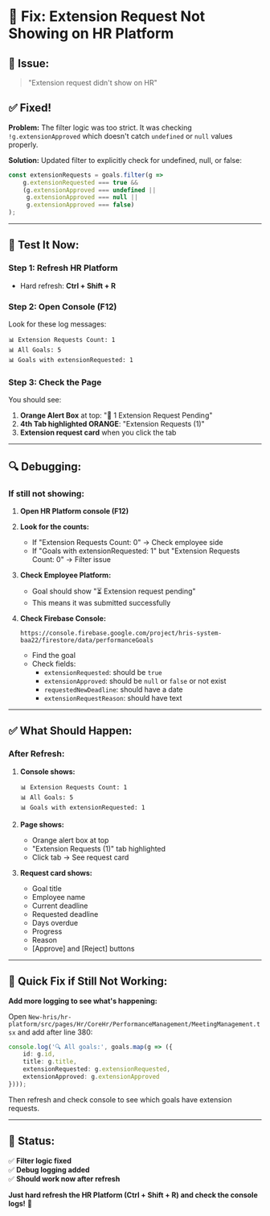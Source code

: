 # 🔧 Fix: Extension Request Not Showing on HR Platform

## 🐛 Issue:
> "Extension request didn't show on HR"

## ✅ Fixed!

**Problem:** The filter logic was too strict. It was checking `!g.extensionApproved` which doesn't catch `undefined` or `null` values properly.

**Solution:** Updated filter to explicitly check for undefined, null, or false:

```typescript
const extensionRequests = goals.filter(g => 
    g.extensionRequested === true && 
    (g.extensionApproved === undefined || 
     g.extensionApproved === null || 
     g.extensionApproved === false)
);
```

---

## 🧪 Test It Now:

### **Step 1: Refresh HR Platform**
- Hard refresh: **Ctrl + Shift + R**

### **Step 2: Open Console (F12)**
Look for these log messages:
```
📊 Extension Requests Count: 1
📊 All Goals: 5
📊 Goals with extensionRequested: 1
```

### **Step 3: Check the Page**
You should see:
1. **Orange Alert Box** at top: "🔔 1 Extension Request Pending"
2. **4th Tab highlighted ORANGE**: "Extension Requests (1)"
3. **Extension request card** when you click the tab

---

## 🔍 Debugging:

### **If still not showing:**

1. **Open HR Platform console (F12)**
2. **Look for the counts:**
   - If "Extension Requests Count: 0" → Check employee side
   - If "Goals with extensionRequested: 1" but "Extension Requests Count: 0" → Filter issue

3. **Check Employee Platform:**
   - Goal should show "⏳ Extension request pending"
   - This means it was submitted successfully

4. **Check Firebase Console:**
   ```
   https://console.firebase.google.com/project/hris-system-baa22/firestore/data/performanceGoals
   ```
   - Find the goal
   - Check fields:
     - `extensionRequested`: should be `true`
     - `extensionApproved`: should be `null` or `false` or not exist
     - `requestedNewDeadline`: should have a date
     - `extensionRequestReason`: should have text

---

## ✅ What Should Happen:

### **After Refresh:**

1. **Console shows:**
   ```
   📊 Extension Requests Count: 1
   📊 All Goals: 5
   📊 Goals with extensionRequested: 1
   ```

2. **Page shows:**
   - Orange alert box at top
   - "Extension Requests (1)" tab highlighted
   - Click tab → See request card

3. **Request card shows:**
   - Goal title
   - Employee name
   - Current deadline
   - Requested deadline
   - Days overdue
   - Progress
   - Reason
   - [Approve] and [Reject] buttons

---

## 🚀 Quick Fix if Still Not Working:

**Add more logging to see what's happening:**

Open `New-hris/hr-platform/src/pages/Hr/CoreHr/PerformanceManagement/MeetingManagement.tsx` and add after line 380:

```typescript
console.log('🔍 All goals:', goals.map(g => ({
    id: g.id,
    title: g.title,
    extensionRequested: g.extensionRequested,
    extensionApproved: g.extensionApproved
})));
```

Then refresh and check console to see which goals have extension requests.

---

## 🎊 Status:

✅ **Filter logic fixed**  
✅ **Debug logging added**  
✅ **Should work now after refresh**  

**Just hard refresh the HR Platform (Ctrl + Shift + R) and check the console logs!** 🚀


